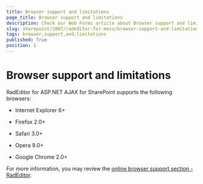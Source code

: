 ```yaml
---
title: Browser support and limitations
page_title: Browser support and limitations
description: Check our Web Forms article about Browser support and limitations.
slug: sharepoint/2007/radeditor-for-moss/browser-support-and-limitations
tags: browser,support,and,limitations
published: True
position: 1
---
```


# Browser support and limitations

RadEditor for ASP.NET AJAX for SharePoint supports the following browsers:

* Internet Explorer 6+

* Firefox 2.0+

* Safari 3.0+

* Opera 9.0+

* Google Chrome 2.0+

For more information, you may review the [online browser support section - RadEditor](https://www.telerik.com/products/aspnet-ajax/browser-support.aspx).
